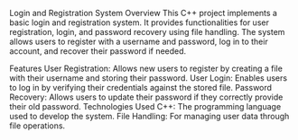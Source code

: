 Login and Registration System
Overview
This C++ project implements a basic login and registration system. It provides functionalities for user registration, login, and password recovery using file handling. The system allows users to register with a username and password, log in to their account, and recover their password if needed.

Features
User Registration: Allows new users to register by creating a file with their username and storing their password.
User Login: Enables users to log in by verifying their credentials against the stored file.
Password Recovery: Allows users to update their password if they correctly provide their old password.
Technologies Used
C++: The programming language used to develop the system.
File Handling: For managing user data through file operations.
